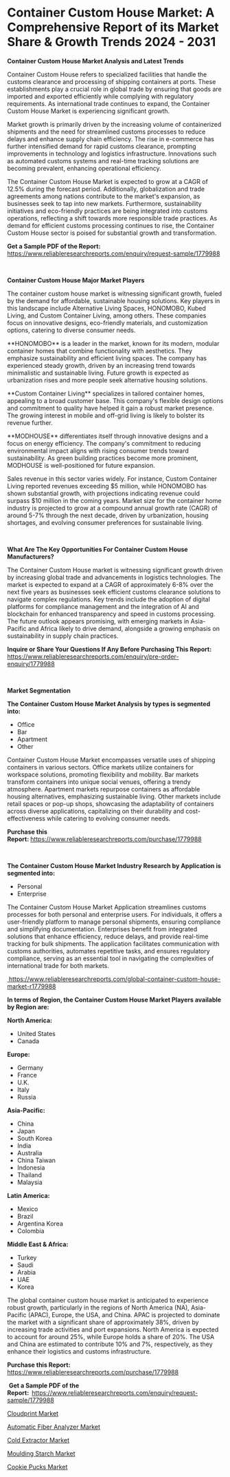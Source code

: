 <p><h1>Container Custom House Market: A Comprehensive Report of its Market Share & Growth Trends 2024 - 2031</h1></p><p><strong>Container Custom House Market Analysis and Latest Trends</strong></p>
<p><p>Container Custom House refers to specialized facilities that handle the customs clearance and processing of shipping containers at ports. These establishments play a crucial role in global trade by ensuring that goods are imported and exported efficiently while complying with regulatory requirements. As international trade continues to expand, the Container Custom House Market is experiencing significant growth.</p><p>Market growth is primarily driven by the increasing volume of containerized shipments and the need for streamlined customs processes to reduce delays and enhance supply chain efficiency. The rise in e-commerce has further intensified demand for rapid customs clearance, prompting improvements in technology and logistics infrastructure. Innovations such as automated customs systems and real-time tracking solutions are becoming prevalent, enhancing operational efficiency.</p><p>The Container Custom House Market is expected to grow at a CAGR of 12.5% during the forecast period. Additionally, globalization and trade agreements among nations contribute to the market's expansion, as businesses seek to tap into new markets. Furthermore, sustainability initiatives and eco-friendly practices are being integrated into customs operations, reflecting a shift towards more responsible trade practices. As demand for efficient customs processing continues to rise, the Container Custom House sector is poised for substantial growth and transformation.</p></p>
<p><strong>Get a Sample PDF of the Report:&nbsp;</strong> <a href="https://www.reliableresearchreports.com/enquiry/request-sample/1779988?utm_campaign=6&utm_medium=2&utm_source=Github&utm_content=ia&utm_term=09102024&utm_id=container-custom-house">https://www.reliableresearchreports.com/enquiry/request-sample/1779988</a></p>
<p>&nbsp;</p>
<p><strong>Container Custom House Major Market Players</strong></p>
<p><p>The container custom house market is witnessing significant growth, fueled by the demand for affordable, sustainable housing solutions. Key players in this landscape include Alternative Living Spaces, HONOMOBO, Kubed Living, and Custom Container Living, among others. These companies focus on innovative designs, eco-friendly materials, and customization options, catering to diverse consumer needs.</p><p>**HONOMOBO** is a leader in the market, known for its modern, modular container homes that combine functionality with aesthetics. They emphasize sustainability and efficient living spaces. The company has experienced steady growth, driven by an increasing trend towards minimalistic and sustainable living. Future growth is expected as urbanization rises and more people seek alternative housing solutions.</p><p>**Custom Container Living** specializes in tailored container homes, appealing to a broad customer base. This company's flexible design options and commitment to quality have helped it gain a robust market presence. The growing interest in mobile and off-grid living is likely to bolster its revenue further.</p><p>**MODHOUSE** differentiates itself through innovative designs and a focus on energy efficiency. The company's commitment to reducing environmental impact aligns with rising consumer trends toward sustainability. As green building practices become more prominent, MODHOUSE is well-positioned for future expansion.</p><p>Sales revenue in this sector varies widely. For instance, Custom Container Living reported revenues exceeding $5 million, while HONOMOBO has shown substantial growth, with projections indicating revenue could surpass $10 million in the coming years. Market size for the container home industry is projected to grow at a compound annual growth rate (CAGR) of around 5-7% through the next decade, driven by urbanization, housing shortages, and evolving consumer preferences for sustainable living.</p></p>
<p>&nbsp;</p>
<p><strong>What Are The Key Opportunities For Container Custom House Manufacturers?</strong></p>
<p><p>The Container Custom House market is witnessing significant growth driven by increasing global trade and advancements in logistics technologies. The market is expected to expand at a CAGR of approximately 6-8% over the next five years as businesses seek efficient customs clearance solutions to navigate complex regulations. Key trends include the adoption of digital platforms for compliance management and the integration of AI and blockchain for enhanced transparency and speed in customs processing. The future outlook appears promising, with emerging markets in Asia-Pacific and Africa likely to drive demand, alongside a growing emphasis on sustainability in supply chain practices.</p></p>
<p><strong>Inquire or Share Your Questions If Any Before Purchasing This Report:</strong> <a href="https://www.reliableresearchreports.com/enquiry/pre-order-enquiry/1779988?utm_campaign=6&utm_medium=2&utm_source=Github&utm_content=ia&utm_term=09102024&utm_id=container-custom-house">https://www.reliableresearchreports.com/enquiry/pre-order-enquiry/1779988</a></p>
<p>&nbsp;</p>
<p><strong>Market Segmentation</strong></p>
<p><strong>The Container Custom House Market Analysis by types is segmented into:</strong></p>
<p><ul><li>Office</li><li>Bar</li><li>Apartment</li><li>Other</li></ul></p>
<p><p>Container Custom House Market encompasses versatile uses of shipping containers in various sectors. Office markets utilize containers for workspace solutions, promoting flexibility and mobility. Bar markets transform containers into unique social venues, offering a trendy atmosphere. Apartment markets repurpose containers as affordable housing alternatives, emphasizing sustainable living. Other markets include retail spaces or pop-up shops, showcasing the adaptability of containers across diverse applications, capitalizing on their durability and cost-effectiveness while catering to evolving consumer needs.</p></p>
<p><strong>Purchase this Report:&nbsp;</strong><a href="https://www.reliableresearchreports.com/purchase/1779988?utm_campaign=6&utm_medium=2&utm_source=Github&utm_content=ia&utm_term=09102024&utm_id=container-custom-house">https://www.reliableresearchreports.com/purchase/1779988</a></p>
<p>&nbsp;</p>
<p><strong>The Container Custom House Market Industry Research by Application is segmented into:</strong></p>
<p><ul><li>Personal</li><li>Enterprise</li></ul></p>
<p><p>The Container Custom House Market Application streamlines customs processes for both personal and enterprise users. For individuals, it offers a user-friendly platform to manage personal shipments, ensuring compliance and simplifying documentation. Enterprises benefit from integrated solutions that enhance efficiency, reduce delays, and provide real-time tracking for bulk shipments. The application facilitates communication with customs authorities, automates repetitive tasks, and ensures regulatory compliance, serving as an essential tool in navigating the complexities of international trade for both markets.</p></p>
<p><a href="https://www.reliableresearchreports.com/global-container-custom-house-market-r1779988?utm_campaign=6&utm_medium=2&utm_source=Github&utm_content=ia&utm_term=09102024&utm_id=container-custom-house">&nbsp;https://www.reliableresearchreports.com/global-container-custom-house-market-r1779988</a></p>
<p><strong>In terms of Region, the Container Custom House Market Players available by Region are:</strong></p>
<p>
    <p> <strong> North America: </strong>
        <ul>
            <li>United States</li>
            <li>Canada</li>
        </ul>
        </p> 
    <p> <strong> Europe: </strong>
        <ul>
            <li>Germany</li>
            <li>France</li>
            <li>U.K.</li>
            <li>Italy</li>
            <li>Russia</li>
        </ul>
        </p> 
    <p> <strong> Asia-Pacific: </strong>
        <ul>
            <li>China</li>
            <li>Japan</li>
            <li>South Korea</li>
            <li>India</li>
            <li>Australia</li>
            <li>China Taiwan</li>
            <li>Indonesia</li>
            <li>Thailand</li>
            <li>Malaysia</li>
        </ul>
        </p> 
    <p> <strong> Latin America: </strong>
        <ul>
            <li>Mexico</li>
            <li>Brazil</li>
            <li>Argentina Korea</li>
            <li>Colombia</li>
        </ul>
        </p> 
    <p> <strong> Middle East & Africa: </strong>
        <ul>
            <li>Turkey</li>
            <li>Saudi</li>
            <li>Arabia</li>
            <li>UAE</li>
            <li>Korea</li>
        </ul>
    </p>
    </p>
<p><p>The global container custom house market is anticipated to experience robust growth, particularly in the regions of North America (NA), Asia-Pacific (APAC), Europe, the USA, and China. APAC is projected to dominate the market with a significant share of approximately 38%, driven by increasing trade activities and port expansions. North America is expected to account for around 25%, while Europe holds a share of 20%. The USA and China are estimated to contribute 10% and 7%, respectively, as they enhance their logistics and customs infrastructure.</p></p>
<p><strong>Purchase this Report: </strong><a href="https://www.reliableresearchreports.com/purchase/1779988?utm_campaign=6&utm_medium=2&utm_source=Github&utm_content=ia&utm_term=09102024&utm_id=container-custom-house">https://www.reliableresearchreports.com/purchase/1779988</a></p>
<p>&nbsp;<strong>Get a Sample PDF of the Report:&nbsp;&nbsp;</strong><a href="https://www.reliableresearchreports.com/enquiry/request-sample/1779988?utm_campaign=6&utm_medium=2&utm_source=Github&utm_content=ia&utm_term=09102024&utm_id=container-custom-house">https://www.reliableresearchreports.com/enquiry/request-sample/1779988</a></p>
<p><strong></strong></p>
<p><p><a href="https://www.linkedin.com/pulse/comprehensive-look-product-type-wi-fi-directtcp-ipbluetooth-37lrf?trackingId=8GGonl50STqW5BuwAkSUGQ%3D%3D&utm_campaign=6&utm_medium=2&utm_source=Github&utm_content=ia&utm_term=09102024&utm_id=container-custom-house">Cloudprint Market</a></p><p><a href="https://github.com/gailasejs/Market-Research-Report-List-1/blob/main/automatic-fiber-analyzer-market.md?utm_campaign=6&utm_medium=2&utm_source=Github&utm_content=ia&utm_term=09102024&utm_id=container-custom-house">Automatic Fiber Analyzer Market</a></p><p><a href="https://github.com/malandranz3ggo/Market-Research-Report-List-1/blob/main/cold-extractor-market.md?utm_campaign=6&utm_medium=2&utm_source=Github&utm_content=ia&utm_term=09102024&utm_id=container-custom-house">Cold Extractor Market</a></p><p><a href="https://issuu.com/reportprime-2/docs/moulding-starch-market-size-2030.pp_d8fdf5075602e9?utm_campaign=6&utm_medium=2&utm_source=Github&utm_content=ia&utm_term=09102024&utm_id=container-custom-house">Moulding Starch Market</a></p><p><a href="https://issuu.com/reportprime-2/docs/cookie-pucks-market-size-2030.pptx_6d7be61d989b0c?utm_campaign=6&utm_medium=2&utm_source=Github&utm_content=ia&utm_term=09102024&utm_id=container-custom-house">Cookie Pucks Market</a></p></p>